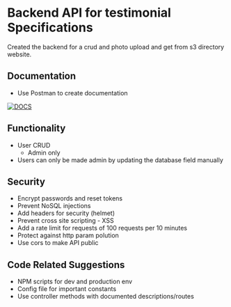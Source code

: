 # Backend API for testimonial Specifications

Created the backend for a crud and photo upload and get from s3 directory website. 

## Documentation
- Use Postman to create documentation


[![DOCS](https://img.shields.io/badge/Documentation-see%20docs-green?style=for-the-badge&logo=appveyor)](https://documenter.getpostman.com/view)

## Functionality

- User CRUD
  * Admin only
- Users can only be made admin by updating the database field manually

## Security
- Encrypt passwords and reset tokens
- Prevent NoSQL injections
- Add headers for security (helmet)
- Prevent cross site scripting - XSS
- Add a rate limit for requests of 100 requests per 10 minutes
- Protect against http param polution
- Use cors to make API public 


## Code Related Suggestions
- NPM scripts for dev and production env
- Config file for important constants
- Use controller methods with documented descriptions/routes

